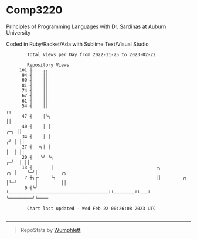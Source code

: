 # Comp3220

Principles of Programming Languages with Dr. Sardinas at Auburn University

Coded in Ruby/Racket/Ada with Sublime Text/Visual Studio

```
        Total Views per Day from 2022-11-25 to 2023-02-22

        Repository Views
     101 ┼    ╭╮
      94 ┤    ││
      88 ┤    ││
      81 ┤    ││
      74 ┤    ││
      67 ┤    ││
      61 ┤    ││
      54 ┤    ││                                                                  ╭╮
      47 ┤    │╰╮                                                                 ││
      40 ┤    │ │                                                             ╭─╮ ││
      34 ┤    │ │                                                            ╭╯ │ ││
      27 ┤  ╭╮│ │                                                            │  │ ││
      20 ┤  │╰╯ ╰╮                                                         ╭─╯  │ ││
      13 ┤  │    │                                       ╭╮             ╭╮ │    ╰─╯│         ╭╮
       7 ┼╮╭╯    ╰╮                                      ││        ╭╮   │╰─╯       │         ││
       0 ┤╰╯      ╰──────────────────────────────────────╯╰────────╯╰───╯          ╰─────────╯╰────

        Chart last updated - Wed Feb 22 00:26:08 2023 UTC
        
```

---

> RepoStats by [Wumphlett](https://github.com/Wumphlett)

